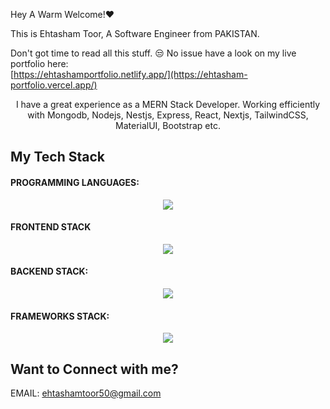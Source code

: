 Hey A Warm Welcome!❤️

This is Ehtasham Toor, A Software Engineer from PAKISTAN.

Don't got time to read all this stuff. 😒 No issue have a look on my live portfolio here:<br/>
[https://ehtashamportfolio.netlify.app/](https://ehtasham-portfolio.vercel.app/)

<p align="center">I have a great experience as a MERN Stack Developer. Working efficiently with Mongodb, Nodejs, Nestjs, Express, React, Nextjs, TailwindCSS, MaterialUI, Bootstrap etc. </p>

<h2>My Tech Stack</h2>

<h4>PROGRAMMING LANGUAGES:</h4>

<p align="center">
  <a href="https://skillicons.dev">
    <img src="https://skillicons.dev/icons?i=javascript,ts&theme=light" />
  </a>
</p>

<h4>FRONTEND STACK</h4>
<p align="center">
  <a href="https://skillicons.dev">
    <img src="https://skillicons.dev/icons?i=html,css,react,bootstrap,tailwind,materialui&theme=light" />
  </a>
</p>

<h4>BACKEND STACK:</h4>

<p align="center">
  <a href="https://skillicons.dev">
    <img src="https://skillicons.dev/icons?i=nodejs,express,mongodb&theme=light" />
  </a>
</p>

<h4>FRAMEWORKS STACK:</h4>

<p align="center">
  <a href="https://skillicons.dev">
    <img src="https://skillicons.dev/icons?i=nextjs,nestjs&theme=light" />
  </a>
</p>

<h2>Want to Connect with me?</h2>

EMAIL: ehtashamtoor50@gmail.com
